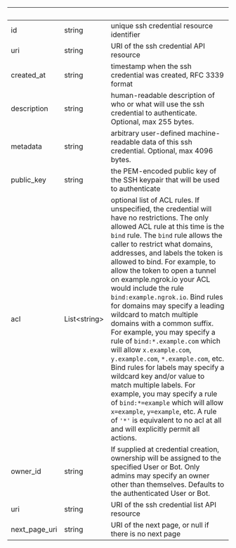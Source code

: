 <!-- Code generated for API Clients. DO NOT EDIT. -->

| &nbsp; | &nbsp; | &nbsp; |
|---|---|---|
| id | string | unique ssh credential resource identifier |
| uri | string | URI of the ssh credential API resource |
| created_at | string | timestamp when the ssh credential was created, RFC 3339 format |
| description | string | human-readable description of who or what will use the ssh credential to authenticate. Optional, max 255 bytes. |
| metadata | string | arbitrary user-defined machine-readable data of this ssh credential. Optional, max 4096 bytes. |
| public_key | string | the PEM-encoded public key of the SSH keypair that will be used to authenticate |
| acl | List&lt;string&gt; | optional list of ACL rules. If unspecified, the credential will have no restrictions. The only allowed ACL rule at this time is the `bind` rule. The `bind` rule allows the caller to restrict what domains, addresses, and labels the token is allowed to bind. For example, to allow the token to open a tunnel on example.ngrok.io your ACL would include the rule `bind:example.ngrok.io`. Bind rules for domains may specify a leading wildcard to match multiple domains with a common suffix. For example, you may specify a rule of `bind:*.example.com` which will allow `x.example.com`, `y.example.com`, `*.example.com`, etc. Bind rules for labels may specify a wildcard key and/or value to match multiple labels. For example, you may specify a rule of `bind:*=example` which will allow `x=example`, `y=example`, etc. A rule of `'*'` is equivalent to no acl at all and will explicitly permit all actions. |
| owner_id | string | If supplied at credential creation, ownership will be assigned to the specified User or Bot. Only admins may specify an owner other than themselves. Defaults to the authenticated User or Bot. |
| uri | string | URI of the ssh credential list API resource |
| next_page_uri | string | URI of the next page, or null if there is no next page |